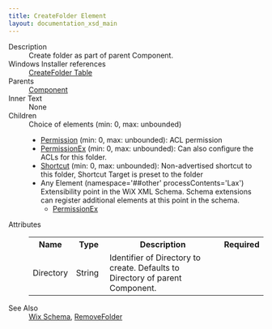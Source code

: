 ```yaml
---
title: CreateFolder Element
layout: documentation_xsd_main
---
```

<dl>
  <dt>Description</dt>
  <dd>Create folder as part of parent Component.</dd>
  <dt>Windows Installer references</dt>
  <dd>
    <a href="http://msdn.microsoft.com/library/aa368053.aspx" target="_blank">CreateFolder Table</a>
  </dd>
  <dt>Parents</dt>
  <dd>
    <a href="../component/">Component</a>
  </dd>
  <dt>Inner Text</dt>
  <dd>None</dd>
  <dt>Children</dt>
  <dd>Choice of elements (min: 0, max: unbounded)<ul><li><a href="../permission/">Permission</a> (min: 0, max: unbounded): ACL permission</li><li><a href="../permissionex/">PermissionEx</a> (min: 0, max: unbounded): Can also configure the ACLs for this folder.</li><li><a href="../shortcut/">Shortcut</a> (min: 0, max: unbounded): Non-advertised shortcut to this folder, Shortcut Target is preset to the folder</li><li><span class="extension">Any Element (namespace='##other' processContents='Lax')                              Extensibility point in the WiX XML Schema.  Schema extensions can register additional                             elements at this point in the schema.                         </span><ul><li><a href="../../util/permissionex" class="extension">PermissionEx</a></li></ul></li></ul></dd>
  <dt>Attributes</dt>
  <dd>
    <table cellspacing="0" cellpadding="0" class="schema">
      <tr>
        <th width="15%">Name</th>
        <th width="15%">Type</th>
        <th width="65%">Description</th>
        <th width="15%">Required</th>
      </tr>
      <tr>
        <td>Directory</td>
        <td>String</td>
        <td>Identifier of Directory to create.  Defaults to Directory of parent Component.</td>
        <td>&nbsp;</td>
      </tr>
    </table>
  </dd>
  <dt>See Also</dt>
  <dd>
    <a href="../">Wix Schema</a>, <a href="../removefolder/">RemoveFolder</a></dd>
</dl>
